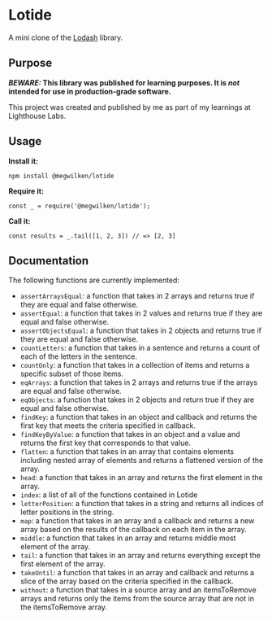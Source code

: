 # Lotide

A mini clone of the [Lodash](https://lodash.com) library.

## Purpose

**_BEWARE:_ This library was published for learning purposes. It is _not_ intended for use in production-grade software.**

This project was created and published by me as part of my learnings at Lighthouse Labs. 

## Usage

**Install it:**

`npm install @megwilken/lotide`

**Require it:**

`const _ = require('@megwilken/lotide');`

**Call it:**

`const results = _.tail([1, 2, 3]) // => [2, 3]`

## Documentation

The following functions are currently implemented:

* `assertArraysEqual`: a function that takes in 2 arrays and returns true if they are equal and false otherwise.
* `assertEqual`: a function that takes in 2 values and returns true if they are equal and false otherwise.
* `assertObjectsEqual`: a function that takes in 2 objects and returns true if they are equal and false otherwise.
* `countLetters`: a function that takes in a sentence and returns a count of each of the letters in the sentence.
* `countOnly`: a function that takes in a collection of items and returns a specific subset of those items.
* `eqArrays`: a function that takes in 2 arrays and returns true if the arrays are equal and false otherwise.
* `eqObjects`: a function that takes in 2 objects and return true if they are equal and false otherwise.
* `findKey`: a function that takes in an object and callback and returns the first key that meets the criteria specified in callback.
* `findKeyByValue`: a function that takes in an object and a value and returns the first key that corresponds to that value.
* `flatten`: a function that takes in an array that contains elements including nested array of elements and returns a flattened version of the array.
* `head`: a function that takes in an array and returns the first element in the array.
* `index`: a list of all of the functions contained in Lotide
* `letterPosition`: a function that takes in a string and returns all indices of letter positions in the string.
* `map`: a function that takes in an array and a callback and returns a new array based on the results of the callback on each item in the array.
* `middle`: a function that takes in an array and returns middle most element of the array.
* `tail`: a function that takes in an array and returns everything except the first element of the array.
* `takeUntil`: a function that takes in an array and callback and returns a slice of the array based on the criteria specified in the callback.
* `without`: a function that takes in a source array and an itemsToRemove arrays and returns only the items from the source array that are not in the itemsToRemove array.

